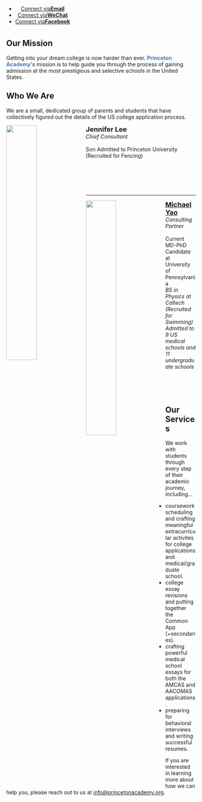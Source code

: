 

<header>
<ul class="downloads" style="position:fixed;">
    <li><a href="https://michaelsyao.com">Connect via<strong>Email</strong></a></li>
    <li><a href="https://michaelsyao.com">Connect via<strong>WeChat</strong></a></li>
    <li><a href="https://michaelsyao.com">Connect via<strong>Facebook</strong></a></li>
</ul>
</header>

<br>

## Our Mission

Getting into your dream college is now harder than ever. <strong style="color:#407ab4">Princeton Academy</strong>'s mission is to help guide you through the process of gaining admission at the most prestigious and selective schools in the United States.

## Who We Are

We are a small, dedicated group of parents and students that have collectively figured out the details of the US college application process.

<div style="width:100%;display:block;margin:auto;">
    <p><img src="/consulting/assets/images/woman.png" height="40%" width="40%" border="0px" style="float: left;margin-right:10px"><b style="font-size: large">Jennifer Lee</b><br><em>Chief Consultant</em><br><br>Son Admitted to Princeton University (Recruited for Fencing)</p>
</div>
<br>
<br>
<br>
<br>
<hr>

<div style="width:100%;display:block;margin:auto;">
    <p><img src="/consulting/assets/images/michael.png" height="40%" width="40%" border="0px" style="float: left;margin-right:10px"><a href="https://michaelsyao.com"><b style="font-size: large">Michael Yao</b></a><br><em>Consulting Partner</em><br><br>Current MD-PhD Candidate at University of Pennsylvania<br><em>BS in Physics at Caltech (Recruited for Swimming)</em><br><em>Admitted to 9 US medical schools and 11 undergraduate schools</em></p>
</div>

<br>
<br>
<br>

## Our Services

We work with students through every step of their academic journey, including...

  - coursework scheduling and crafting meaningful extracurricular activites for college applications and medical/graduate school.
  - college essay revisions and putting together the Common App (+secondaries).
  - crafting powerful medical school essays for both the AMCAS and AACOMAS applications.
  - preparing for behavioral interviews and writing successful resumes.

If you are interested in learning more about how we can help you, please reach out to us at [info@princetonacademy.org](mailto:michaelyao2017@gmail.com).
